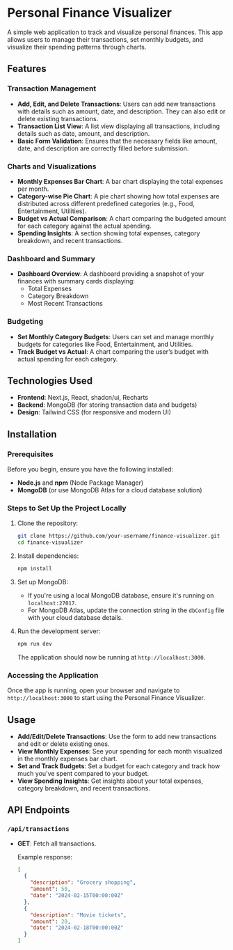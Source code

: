 # Personal Finance Visualizer

A simple web application to track and visualize personal finances. This app allows users to manage their transactions, set monthly budgets, and visualize their spending patterns through charts.

## Features

### Transaction Management

- **Add, Edit, and Delete Transactions**: Users can add new transactions with details such as amount, date, and description. They can also edit or delete existing transactions.
- **Transaction List View**: A list view displaying all transactions, including details such as date, amount, and description.
- **Basic Form Validation**: Ensures that the necessary fields like amount, date, and description are correctly filled before submission.

### Charts and Visualizations

- **Monthly Expenses Bar Chart**: A bar chart displaying the total expenses per month.
- **Category-wise Pie Chart**: A pie chart showing how total expenses are distributed across different predefined categories (e.g., Food, Entertainment, Utilities).
- **Budget vs Actual Comparison**: A chart comparing the budgeted amount for each category against the actual spending.
- **Spending Insights**: A section showing total expenses, category breakdown, and recent transactions.

### Dashboard and Summary

- **Dashboard Overview**: A dashboard providing a snapshot of your finances with summary cards displaying:
  - Total Expenses
  - Category Breakdown
  - Most Recent Transactions

### Budgeting

- **Set Monthly Category Budgets**: Users can set and manage monthly budgets for categories like Food, Entertainment, and Utilities.
- **Track Budget vs Actual**: A chart comparing the user’s budget with actual spending for each category.

## Technologies Used

- **Frontend**: Next.js, React, shadcn/ui, Recharts
- **Backend**: MongoDB (for storing transaction data and budgets)
- **Design**: Tailwind CSS (for responsive and modern UI)

## Installation

### Prerequisites

Before you begin, ensure you have the following installed:

- **Node.js** and **npm** (Node Package Manager)
- **MongoDB** (or use MongoDB Atlas for a cloud database solution)

### Steps to Set Up the Project Locally

1. Clone the repository:

   ```bash
   git clone https://github.com/your-username/finance-visualizer.git
   cd finance-visualizer
   ```

2. Install dependencies:

   ```bash
   npm install
   ```

3. Set up MongoDB:

   - If you're using a local MongoDB database, ensure it's running on `localhost:27017`.
   - For MongoDB Atlas, update the connection string in the `dbConfig` file with your cloud database details.

4. Run the development server:

   ```bash
   npm run dev
   ```

   The application should now be running at `http://localhost:3000`.

### Accessing the Application

Once the app is running, open your browser and navigate to `http://localhost:3000` to start using the Personal Finance Visualizer.

## Usage

- **Add/Edit/Delete Transactions**: Use the form to add new transactions and edit or delete existing ones.
- **View Monthly Expenses**: See your spending for each month visualized in the monthly expenses bar chart.
- **Set and Track Budgets**: Set a budget for each category and track how much you've spent compared to your budget.
- **View Spending Insights**: Get insights about your total expenses, category breakdown, and recent transactions.

## API Endpoints

### `/api/transactions`

- **GET**: Fetch all transactions.

  Example response:

  ```json
  [
    {
      "description": "Grocery shopping",
      "amount": 50,
      "date": "2024-02-15T00:00:00Z"
    },
    {
      "description": "Movie tickets",
      "amount": 20,
      "date": "2024-02-18T00:00:00Z"
    }
  ]
  ```
